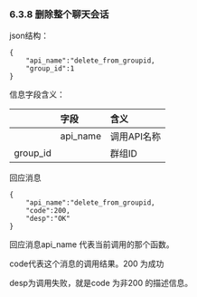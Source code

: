 ### 6.3.8 删除整个聊天会话

json结构：

```
{
    "api_name":"delete_from_groupid,
    "group_id":1
}
```

信息字段含义：

|  | 字段 | 含义 |
| :--- | :--- | :--- |
|  | api\_name | 调用API名称 |
| group\_id |   | 群组ID |

回应消息

```
{
    "api_name":"delete_from_groupid,
    "code":200,
    "desp":"OK"
}
```

回应消息api\_name 代表当前调用的那个函数。

code代表这个消息的调用结果。200 为成功

desp为调用失败，就是code 为非200 的描述信息。

